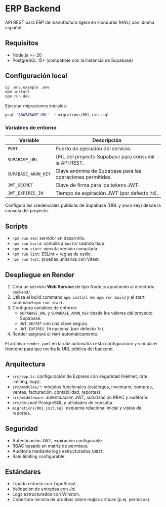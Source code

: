 # ERP Backend

API REST para ERP de manufactura ligera en Honduras (HNL) con idioma español.

## Requisitos

- Node.js >= 20
- PostgreSQL 15+ (compatible con la instancia de Supabase)

## Configuración local

```bash
cp .env.example .env
npm install
npm run dev
```

Ejecutar migraciones iniciales:

```bash
psql "$DATABASE_URL" -f migrations/001_init.sql
```

### Variables de entorno

| Variable | Descripción |
| --- | --- |
| `PORT` | Puerto de ejecución del servicio. |
| `SUPABASE_URL` | URL del proyecto Supabase para consumir la API REST. |
| `SUPABASE_ANON_KEY` | Clave anónima de Supabase para las operaciones permitidas. |
| `JWT_SECRET` | Clave de firma para los tokens JWT. |
| `JWT_EXPIRES_IN` | Tiempo de expiración JWT (por defecto `7d`). |

Configura las credenciales públicas de Supabase (URL y anon key) desde la consola del proyecto.

## Scripts

- `npm run dev`: servidor en desarrollo.
- `npm run build`: compila a `build/` usando tsup.
- `npm run start`: ejecuta versión compilada.
- `npm run lint`: ESLint + reglas de estilo.
- `npm run test`: pruebas unitarias con Vitest.

## Despliegue en Render

1. Crea un servicio **Web Service** de tipo Node.js apuntando al directorio `backend/`.
2. Utiliza el build command `npm install && npm run build` y el start command `npm run start`.
3. Configura variables de entorno:
   - `SUPABASE_URL` y `SUPABASE_ANON_KEY` desde los valores del proyecto Supabase.
   - `JWT_SECRET` con una clave segura.
   - `JWT_EXPIRES_IN` opcional (por defecto `7d`).
4. Render asignará el `PORT` automáticamente.

El archivo `render.yaml` en la raíz automatiza esta configuración y vincula el frontend para que reciba la URL pública del backend.

## Arquitectura

- `src/app.ts`: configuración de Express con seguridad (Helmet, rate limiting, logs).
- `src/modules/*`: módulos funcionales (catálogos, inventario, compras, ventas, facturación, contabilidad, reportes).
- `src/middleware`: autenticación JWT, autorización RBAC y auditoría.
- `src/db`: pool PostgreSQL y utilidades de consulta.
- `migrations/001_init.sql`: esquema relacional inicial y vistas de reportes.

## Seguridad

- Autenticación JWT, expiración configurable.
- RBAC basado en matriz de permisos.
- Auditoría mediante logs estructurados `AUDIT`.
- Rate limiting configurable.

## Estándares

- Tipado estricto con TypeScript.
- Validación de entradas con Joi.
- Logs estructurados con Winston.
- Cobertura mínima de pruebas sobre reglas críticas (p.ej. permisos).
